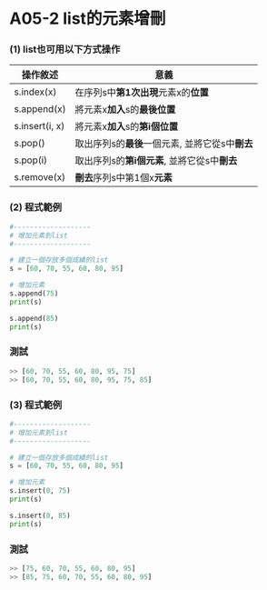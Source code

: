 # A05-2 list的元素增刪


### (1) list也可用以下方式操作

| 操作敘述 | 意義 |
|---------|------|
| s.index(x) | 在序列s中**第1次出現**元素x的**位置** |
| s.append(x) | 將元素x**加入**s的**最後位置** |
| s.insert(i, x) | 將元素x**加入**s的**第i個位置** |
| s.pop() | 取出序列s的**最後**一個元素, 並將它從s中**刪去** |
| s.pop(i) | 取出序列s的**第i個元素**, 並將它從s中**刪去** |
| s.remove(x) | **刪去**序列s中第1個x**元素** |


### (2) 程式範例
``` python
#-------------------
# 增加元素到list
#-------------------

# 建立一個存放多個成績的list
s = [60, 70, 55, 60, 80, 95]

# 增加元素
s.append(75)
print(s)

s.append(85)
print(s)
```

### 測試
``` python
>> [60, 70, 55, 60, 80, 95, 75]
>> [60, 70, 55, 60, 80, 95, 75, 85]
```

### (3) 程式範例
``` python
#-------------------
# 增加元素到list
#-------------------

# 建立一個存放多個成績的list
s = [60, 70, 55, 60, 80, 95]

# 增加元素
s.insert(0, 75)
print(s)

s.insert(0, 85)
print(s)
```

### 測試
``` python
>> [75, 60, 70, 55, 60, 80, 95]
>> [85, 75, 60, 70, 55, 60, 80, 95]
```
